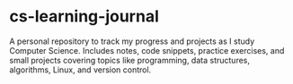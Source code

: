 # cs-learning-journal
A personal repository to track my progress and projects as I study Computer Science. Includes notes, code snippets, practice exercises, 
and small projects covering topics like programming, data structures, algorithms, Linux, and version control.
